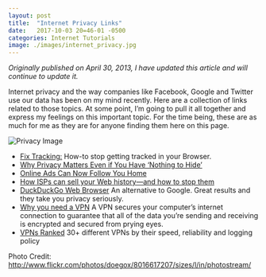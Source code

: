 ```yaml
---
layout: post
title:  "Internet Privacy Links"
date:   2017-10-03 20=46-01 -0500
categories: Internet Tutorials
image: ./images/internet_privacy.jpg
---
```


_Originally published on April 30, 2013, I have updated this article and will continue to update it._

Internet privacy and the way companies like Facebook, Google and Twitter use our data has been on my mind recently. Here are a collection of links related to those topics. At some point, I’m going to pull it all together and express my feelings on this important topic. For the time being, these are as much for me as they are for anyone finding them here on this page.

![Privacy Image](http://gbradhopkins.com/images/uploads/tutorials/internet_privacy.jpg)

*   [Fix Tracking:][1] How-to stop getting tracked in your Browser.
*   [Why Privacy Matters Even if You Have ‘Nothing to Hide’][2]
*   [Online Ads Can Now Follow You Home][3]
*   [How ISPs can sell your Web history—and how to stop them][4]
*   [DuckDuckGo Web Browser][5] An alternative to Google. Great results and they take you privacy seriously.
*   [Why you need a VPN][6] A VPN secures your computer’s internet connection to guarantee that all of the data you’re sending and receiving is encrypted and secured from prying eyes.
*   [VPNs Ranked][7] 30+ different VPNs by their speed, reliability and logging policy


Photo Credit: <http://www.flickr.com/photos/doegox/8016617207/sizes/l/in/photostream/>

 [1]: http://fixtracking.com/
 [2]: http://chronicle.com/article/Why-Privacy-Matters-Even-if/127461/
 [3]: http://online.wsj.com/article/SB10001424127887324482504578453223207072376.html?mod=rss_Technology
 [4]: https://arstechnica.com/information-technology/2017/03/how-isps-can-sell-your-web-history-and-how-to-stop-them/
 [5]: https://duckduckgo.com
 [6]: https://lifehacker.com/5940565/why-you-should-start-using-a-vpn-and-how-to-choose-the-best-one-for-your-needs
 [7]: https://thebestvpn.com
 

